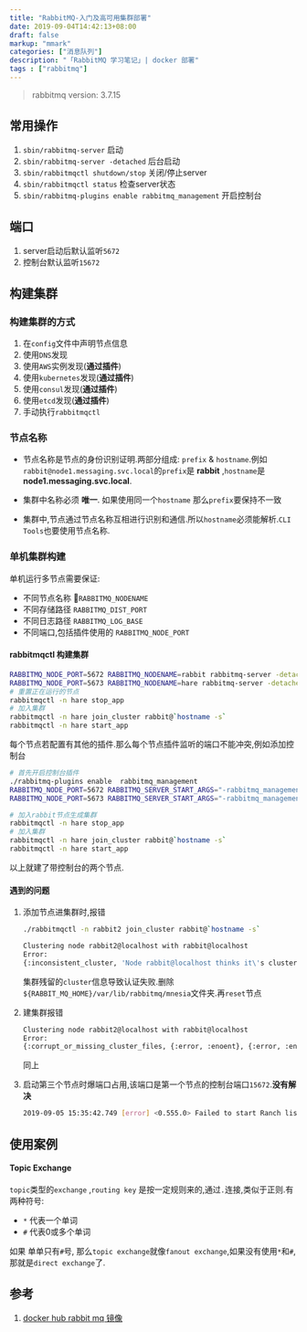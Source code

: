 ```yaml
---
title: "RabbitMQ-入门及高可用集群部署"
date: 2019-09-04T14:42:13+08:00
draft: false
markup: "mmark"
categories: ["消息队列"]
description: "「RabbitMQ 学习笔记」| docker 部署"
tags : ["rabbitmq"]
---
```


<!--more-->

> rabbitmq version: 3.7.15

## 常用操作

1. `sbin/rabbitmq-server` 启动
2. `sbin/rabbitmq-server -detached` 后台启动
3. `sbin/rabbitmqctl shutdown/stop` 关闭/停止server
4. `sbin/rabbitmqctl status` 检查server状态 
5. `sbin/rabbitmq-plugins enable rabbitmq_management` 开启控制台

## 端口

1. server启动后默认监听`5672`
2. 控制台默认监听`15672`

## 构建集群

### 构建集群的方式

1. 在`config`文件中声明节点信息
2. 使用`DNS`发现
3. 使用`AWS`实例发现(**通过插件**)
4. 使用`kubernetes`发现(**通过插件**)
5. 使用`consul`发现(**通过插件**)
6. 使用`etcd`发现(**通过插件**)
7. 手动执行`rabbitmqctl`

### 节点名称

- 节点名称是节点的身份识别证明.两部分组成: `prefix` & `hostname`.例如 `rabbit@node1.messaging.svc.local`的`prefix`是 **rabbit** ,`hostname`是 **node1.messaging.svc.local**.

- 集群中名称必须 **唯一**. 如果使用同一个`hostname` 那么`prefix`要保持不一致
- 集群中,节点通过节点名称互相进行识别和通信.所以`hostname`必须能解析.`CLI Tools`也要使用节点名称.

### 单机集群构建

单机运行多节点需要保证:

- 不同节点名称 `RABBITMQ_NODENAME`
- 不同存储路径 `RABBITMQ_DIST_PORT`
- 不同日志路径 `RABBITMQ_LOG_BASE`
- 不同端口,包括插件使用的 `RABBITMQ_NODE_PORT`

#### rabbitmqctl 构建集群

```bash
RABBITMQ_NODE_PORT=5672 RABBITMQ_NODENAME=rabbit rabbitmq-server -detached
RABBITMQ_NODE_PORT=5673 RABBITMQ_NODENAME=hare rabbitmq-server -detached
# 重置正在运行的节点
rabbitmqctl -n hare stop_app
# 加入集群
rabbitmqctl -n hare join_cluster rabbit@`hostname -s`
rabbitmqctl -n hare start_app
```

每个节点若配置有其他的插件.那么每个节点插件监听的端口不能冲突,例如添加控制台

```bash
# 首先开启控制台插件
./rabbitmq-plugins enable  rabbitmq_management
RABBITMQ_NODE_PORT=5672 RABBITMQ_SERVER_START_ARGS="-rabbitmq_management listener [{port,15672}]" RABBITMQ_NODENAME=rabbit ./rabbitmq-server -detached
RABBITMQ_NODE_PORT=5673 RABBITMQ_SERVER_START_ARGS="-rabbitmq_management listener [{port,15673}]" RABBITMQ_NODENAME=hare ./rabbitmq-server -detached

# 加入rabbit节点生成集群
rabbitmqctl -n hare stop_app
# 加入集群
rabbitmqctl -n hare join_cluster rabbit@`hostname -s`
rabbitmqctl -n hare start_app

```

以上就建了带控制台的两个节点.

#### 遇到的问题

1. 添加节点进集群时,报错

   ```bash
   ./rabbitmqctl -n rabbit2 join_cluster rabbit@`hostname -s`
   
   Clustering node rabbit2@localhost with rabbit@localhost
   Error:
   {:inconsistent_cluster, 'Node rabbit@localhost thinks it\'s clustered 	with node rabbit2@localhost, but rabbit2@localhost disagrees'}
   ```

   集群残留的`cluster`信息导致认证失败.删除`${RABBIT_MQ_HOME}/var/lib/rabbitmq/mnesia`文件夹.再`reset`节点

2. 建集群报错

   ```bash
   Clustering node rabbit2@localhost with rabbit@localhost
   Error:
   {:corrupt_or_missing_cluster_files, {:error, :enoent}, {:error, :enoent}}
   ```

   同上

3. 启动第三个节点时爆端口占用,该端口是第一个节点的控制台端口`15672`.**没有解决**

   ```bash
   2019-09-05 15:35:42.749 [error] <0.555.0> Failed to start Ranch listener rabbit_web_dispatch_sup_15672 in ranch_tcp:listen([{cacerts,'...'},{key,'...'},{cert,'...'},{port,15672}]) for reason eaddrinuse (address already in use)
   ```

## 使用案例

#### Topic Exchange

`topic`类型的`exchange` ,`routing key` 是按一定规则来的,通过`.`连接,类似于正则.有两种符号:

* `*` 代表一个单词
* `#` 代表0或多个单词

如果 单单只有`#`号, 那么`topic exchange`就像`fanout exchange`,如果没有使用`*`和`#`,那就是`direct exchange`了.



## 参考

1. [docker hub rabbit mq 镜像](https://hub.docker.com/_/rabbitmq/)